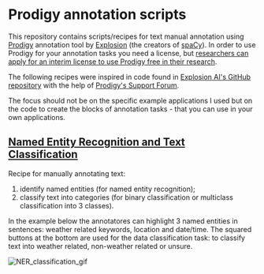 # Prodigy annotation scripts

This repository contains scripts/recipes for text manual annotation using [Prodigy](https://prodi.gy/) annotation tool by [Explosion](https://explosion.ai/) (the creators of [spaCy](https://spacy.io/)). In order to use Prodigy for your annotation tasks you need a license, but [researchers can apply for an interim license to use Prodigy free in their research](https://prodi.gy/docs/faq).

The following recipes were inspired in code found in [Explosion AI's GitHub repository](https://github.com/explosion/prodigy-recipes) with the help of [Prodigy's Support Forum](https://support.prodi.gy/).

The focus should not be on the specific example applications I used but on the code to create the blocks of annotation tasks - that you can use in your own applications.


## [Named Entity Recognition and Text Classification](https://github.com/sofiapinto/Prodigy-annotation-scripts/tree/main/NER%20%2B%20classification)
Recipe for manually annotating text:
1. identify named entities (for named entity recognition);
2. classify text into categories (for binary classification or multiclass classification into 3 classes).

In the example below the annotatores can highlight 3 named entities in sentences: weather related keywords, location and date/time. The squared buttons at the bottom are used for the data classification task: to classify text into weather related, non-weather related or unsure.

![NER_classification_gif](https://github.com/sofiapinto/Prodigy-annotation-scripts/blob/main/gifs/prodigy_NER_class.gif)

